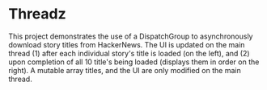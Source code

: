 # ThreadzThis project demonstrates the use of a DispatchGroup to asynchronously download story titles from HackerNews. The UI is updated on the main thread (1) after each individual story's title is loaded (on the left), and (2) upon completion of all 10 title's being loaded (displays them in order on the right).A mutable array titles, and the UI are only modified on the main thread.